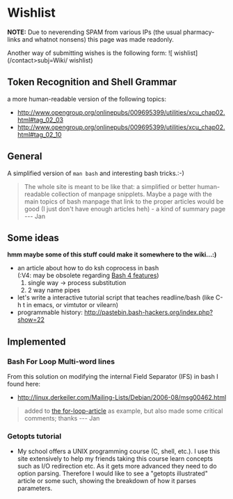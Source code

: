 # Wishlist

**NOTE:** Due to neverending SPAM from various IPs (the usual
pharmacy-links and whatnot nonsens) this page was made readonly.

Another way of submitting wishes is the following form:
![ wishlist](/contact>subj=Wiki/ wishlist)

## Token Recognition and Shell Grammar

a more human-readable version of the following topics:

- <http://www.opengroup.org/onlinepubs/009695399/utilities/xcu_chap02.html#tag_02_03>
- <http://www.opengroup.org/onlinepubs/009695399/utilities/xcu_chap02.html#tag_02_10>

## General

A simplified version of `man bash` and interesting bash tricks.:-)

> The whole site is meant to be like that: a simplified or better
> human-readable collection of manpage snipplets. Maybe a page with the
> main topics of bash manpage that link to the proper articles would be
> good (I just don't have enough articles heh) - a kind of summary page
> --- Jan

## Some ideas

**hmm maybe some of this stuff could make it somewhere to the
wiki...:)**

- an article about how to do ksh coprocess in bash  
  (:V4: may be obsolete regarding [Bash 4 features](bash4))
  1. single way -> process substitution
  2. 2 way name pipes
- let's write a interactive tutorial script that teaches readline/bash
  (like C-h t in emacs, or vimtutor or vilearn)
- programmable history:
  <http://pastebin.bash-hackers.org/index.php?show=22>

## Implemented

### Bash For Loop Multi-word lines

From this solution on modifying the internal Field Separator (IFS) in
bash I found here:

- <http://linux.derkeiler.com/Mailing-Lists/Debian/2006-08/msg00462.html>

> added to [the for-loop-article](/syntax/ccmd/classic_for) as example,
> but also made some critical comments; thanks --- Jan

### Getopts tutorial

- My school offers a UNIX programming course (C, shell, etc.). I use
  this site extensively to help my friends taking this course learn
  concepts such as I/O redirection etc. As it gets more advanced they
  need to do option parsing. Therefore I would like to see a "getopts
  illustrated" article or some such, showing the breakdown of how it
  parses parameters.
